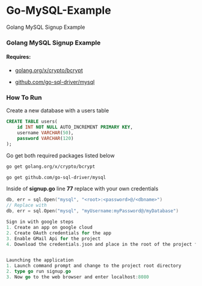 # Go-MySQL-Example
Golang MySQL Signup Example

### Golang MySQL Signup Example 

#### Requires: 

* [golang.org/x/crypto/bcrypt](https://godoc.org/golang.org/x/crypto/bcrypt)

* [github.com/go-sql-driver/mysql](https://github.com/go-sql-driver/mysql)

### How To Run 

Create a new database with a users table 

```sql
CREATE TABLE users(
    id INT NOT NULL AUTO_INCREMENT PRIMARY KEY,
    username VARCHAR(50),
    password VARCHAR(120)
);
```

Go get both required packages listed below 

```bash
go get golang.org/x/crypto/bcrypt

go get github.com/go-sql-driver/mysql
```

Inside of **signup.go** line **77** replace <example> with your own credentials

```go
db, err = sql.Open("mysql", "<root>:<password>@/<dbname>")
// Replace with 
db, err = sql.Open("mysql", "myUsername:myPassword@/myDatabase")

Sign in with google steps
1. Create an app on google cloud
2. Create OAuth credentials for the app
3. Enable GMail Api for the project
4. Download the credentials.json and place in the root of the project folder


Launching the application
1. Launch command prompt and change to the project root directory
2. type go run signup.go
3. Now go to the web browser and enter localhost:8080
```









